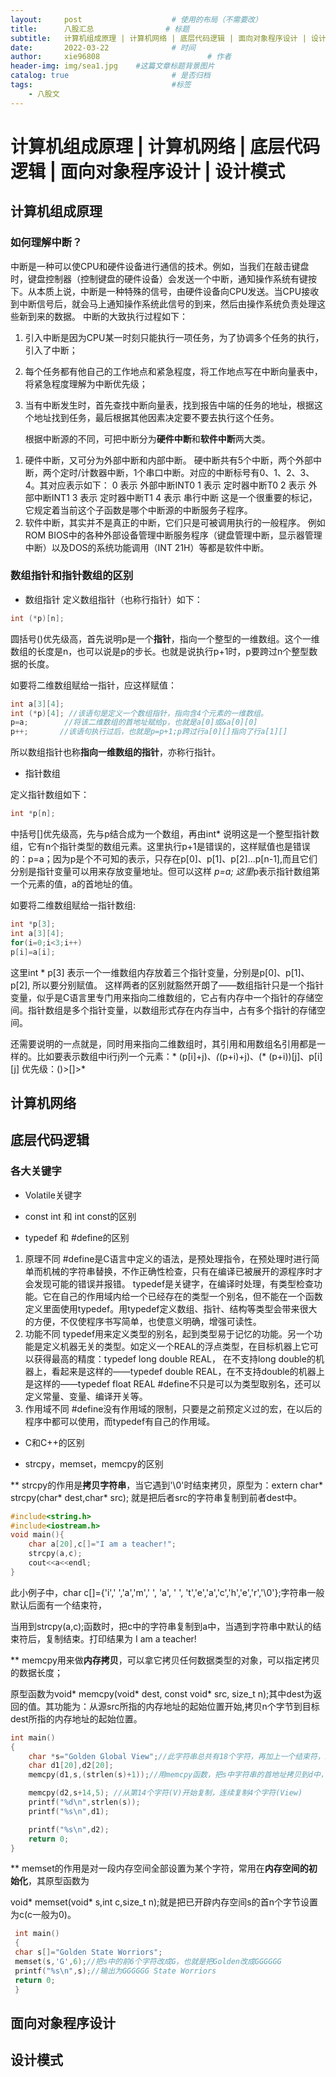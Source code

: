 ```yaml
---
layout:     post   				    # 使用的布局（不需要改）
title:      八股汇总 				# 标题 
subtitle:   计算机组成原理 | 计算机网络 | 底层代码逻辑 | 面向对象程序设计 | 设计模式 #副标题
date:       2022-03-22 				# 时间
author:     xie96808 						# 作者
header-img: img/sea1.jpg 	#这篇文章标题背景图片
catalog: true 						# 是否归档
tags:								#标签
    - 八股文
---
```


# 计算机组成原理 | 计算机网络 | 底层代码逻辑 | 面向对象程序设计 | 设计模式

## 计算机组成原理

### 如何理解中断？
中断是一种可以使CPU和硬件设备进行通信的技术。例如，当我们在敲击键盘时，键盘控制器（控制键盘的硬件设备）会发送一个中断，通知操作系统有键按下。从本质上说，中断是一种特殊的信号，由硬件设备向CPU发送。当CPU接收到中断信号后，就会马上通知操作系统此信号的到来，然后由操作系统负责处理这些新到来的数据。
中断的大致执行过程如下：
1. 引入中断是因为CPU某一时刻只能执行一项任务，为了协调多个任务的执行，引入了中断；
2. 每个任务都有他自己的工作地点和紧急程度，将工作地点写在中断向量表中，将紧急程度理解为中断优先级；
3. 当有中断发生时，首先查找中断向量表，找到报告中端的任务的地址，根据这个地址找到任务，最后根据其他因素决定要不要去执行这个任务。

    根据中断源的不同，可把中断分为<strong>硬件中断</strong>和<strong>软件中断</strong>两大类。
1) 硬件中断，又可分为外部中断和内部中断。
硬中断共有5个中断，两个外部中断，两个定时/计数器中断，1个串口中断。对应的中断标号有0、1、2、3、4。其对应表示如下：
0 表示 外部中断INT0
1 表示 定时器中断T0
2 表示 外部中断INT1
3 表示 定时器中断T1
4 表示 串行中断
    这是一个很重要的标记，它规定着当前这个子函数是哪个中断源的中断服务子程序。
2) 软件中断，其实并不是真正的中断，它们只是可被调用执行的一般程序。
例如ROM BIOS中的各种外部设备管理中断服务程序（键盘管理中断，显示器管理中断）以及DOS的系统功能调用（INT 21H）等都是软件中断。


### 数组指针和指针数组的区别

* 数组指针
    定义数组指针（也称行指针）如下： 
```CPP
int (*p)[n];
```

圆括号()优先级高，首先说明p是一个<strong>指针</strong>，指向一个整型的一维数组。这个一维数组的长度是n，也可以说是p的步长。也就是说执行p+1时，p要跨过n个整型数据的长度。

如要将二维数组赋给一指针，应这样赋值：
```CPP
int a[3][4];
int (*p)[4]; //该语句是定义一个数组指针，指向含4个元素的一维数组。
p=a;        //将该二维数组的首地址赋给p，也就是a[0]或&a[0][0]
p++;       //该语句执行过后，也就是p=p+1;p跨过行a[0][]指向了行a[1][]
```
所以数组指针也称<strong>指向一维数组的指针</strong>，亦称行指针。

* 指针数组

定义指针数组如下：
```CPP
int *p[n];
```
中括号[]优先级高，先与p结合成为一个数组，再由int* 说明这是一个整型指针数组，它有n个指针类型的数组元素。这里执行p+1是错误的，这样赋值也是错误的：p=a；因为p是个不可知的表示，只存在p[0]、p[1]、p[2]...p[n-1],而且它们分别是指针变量可以用来存放变量地址。但可以这样 *p=a; 这里*p表示指针数组第一个元素的值，a的首地址的值。

如要将二维数组赋给一指针数组:
```CPP
int *p[3];
int a[3][4];
for(i=0;i<3;i++)
p[i]=a[i];
```

这里int * p[3] 表示一个一维数组内存放着三个指针变量，分别是p[0]、p[1]、p[2], 所以要分别赋值。
这样两者的区别就豁然开朗了——数组指针只是一个指针变量，似乎是C语言里专门用来指向二维数组的，它占有内存中一个指针的存储空间。指针数组是多个指针变量，以数组形式存在内存当中，占有多个指针的存储空间。

还需要说明的一点就是，同时用来指向二维数组时，其引用和用数组名引用都是一样的。比如要表示数组中i行j列一个元素：* (p[i]+j)、*(*(p+i)+j)、(* (p+i))[j]、p[i][j]
优先级：()>[]>*

## 计算机网络

## 底层代码逻辑

### 各大关键字

* Volatile关键字


* const int 和 int const的区别


* typedef 和 #define的区别

1) 原理不同
    #define是C语言中定义的语法，是预处理指令，在预处理时进行简单而机械的字符串替换，不作正确性检查，只有在编译已被展开的源程序时才会发现可能的错误并报错。
    typedef是关键字，在编译时处理，有类型检查功能。它在自己的作用域内给一个已经存在的类型一个别名，但不能在一个函数定义里面使用typedef。用typedef定义数组、指针、结构等类型会带来很大的方便，不仅使程序书写简单，也使意义明确，增强可读性。
2) 功能不同
    typedef用来定义类型的别名，起到类型易于记忆的功能。另一个功能是定义机器无关的类型。如定义一个REAL的浮点类型，在目标机器上它可以获得最高的精度：typedef long double REAL， 在不支持long double的机器上，看起来是这样的——typedef double REAL，在不支持double的机器上是这样的——typedef float REAL
#define不只是可以为类型取别名，还可以定义常量、变量、编译开关等。
3) 作用域不同
#define没有作用域的限制，只要是之前预定义过的宏，在以后的程序中都可以使用，而typedef有自己的作用域。


* C和C++的区别




* strcpy，memset，memcpy的区别

** strcpy的作用是<strong>拷贝字符串</strong>，当它遇到'\0'时结束拷贝，原型为：extern char* strcpy(char* dest,char* src);  就是把后者src的字符串复制到前者dest中。

```CPP
#include<string.h>
#include<iostream.h>
void main(){
    char a[20],c[]="I am a teacher!";
    strcpy(a,c);
    cout<<a<<endl;
}
```
此小例子中，char c[]={'i',' ','a','m',' ', 'a', ' ', 't','e','a','c','h','e','r','\0'};字符串一般默认后面有一个结束符，

当用到strcpy(a,c);函数时，把c中的字符串复制到a中，当遇到字符串中默认的结束符后，复制结束。打印结果为  I am a teacher!

** memcpy用来做<strong>内存拷贝</strong>，可以拿它拷贝任何数据类型的对象，可以指定拷贝的数据长度；

原型函数为void* memcpy(void* dest, const void* src, size_t n);其中dest为返回的值。其功能为：从源src所指的内存地址的起始位置开始,拷贝n个字节到目标dest所指的内存地址的起始位置。

```CPP
int main()
{
    char *s="Golden Global View";//此字符串总共有18个字符，再加上一个结束符，总共存放19个字符
    char d1[20],d2[20];
    memcpy(d1,s,(strlen(s)+1));//用memcpy函数，把s中字符串的首地址拷贝到d中，连续复制19个字符

    memcpy(d2,s+14,5); //从第14个字符(V)开始复制，连续复制4个字符(View)
    printf("%d\n",strlen(s));
    printf("%s\n",d1);

    printf("%s\n",d2);
    return 0;
}
```
** memset的作用是对一段内存空间全部设置为某个字符，常用在<strong>内存空间的初始化</strong>，其原型函数为

void* memset(void* s,int c,size_t n);就是把已开辟内存空间s的首n个字节设置为c(c一般为0)。

```CPP
 int main()
 {
 char s[]="Golden State Worriors";
 memset(s,'G',6);//把s中的前6个字符改成G，也就是把Golden改成GGGGGG
 printf("%s\n",s);//输出为GGGGGG State Worriors
 return 0;
 }
```


## 面向对象程序设计

## 设计模式
